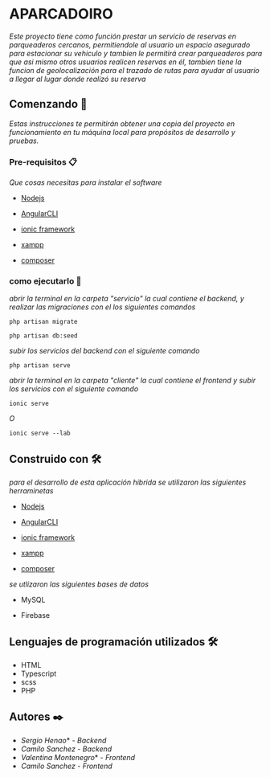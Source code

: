 # APARCADOIRO

_Este proyecto tiene como función prestar un servicio de reservas en parqueaderos cercanos, permitiendole al usuario un espacio asegurado para estacionar 
su vehiculo y tambien le permitirá crear parqueaderos para que asi mismo otros usuarios realicen reservas en él, tambien tiene la funcion de geolocalización para 
el trazado de rutas para ayudar al usuario a llegar al lugar donde realizó su reserva_

## Comenzando 🚀

_Estas instrucciones te permitirán obtener una copia del proyecto en funcionamiento en tu máquina local para propósitos de desarrollo y pruebas._



### Pre-requisitos 📋

_Que cosas necesitas para instalar el software_



* [Nodejs](https://nodejs.org/es/)

* [AngularCLI](https://cli.angular.io/)

* [ionic framework](https://ionicframework.com/)

* [xampp](https://www.apachefriends.org/es/index.html)

* [composer](https://getcomposer.org/download/)




### como ejecutarlo 🔧

_abrir la terminal en la carpeta "servicio" la cual contiene el backend, y realizar las migraciones con el los siguientes comandos_

```
php artisan migrate
```
```
php artisan db:seed
```

_subir los servicios del backend con el siguiente comando_

```
php artisan serve
```

_abrir la terminal en la carpeta "cliente" la cual contiene el frontend y subir los servicios con el siguiente comando_

```
ionic serve
```
_O_
```
ionic serve --lab
```


## Construido con 🛠️

_para el desarrollo de esta aplicación hibrida se utilizaron las siguientes herraminetas_

* [Nodejs](https://nodejs.org/es/)

* [AngularCLI](https://cli.angular.io/)

* [ionic framework](https://ionicframework.com/)

* [xampp](https://www.apachefriends.org/es/index.html)

* [composer](https://getcomposer.org/download/)

_se utlizaron las siguientes bases de datos_

* MySQL

* Firebase
## Lenguajes de programación utilizados 🛠️
* HTML
* Typescript
* scss
* PHP

## Autores ✒️

* *Sergio Henao** - *Backend* 
* *Camilo Sanchez* - *Backend* 
* *Valentina Montenegro** - *Frontend* 
* *Camilo Sanchez* - *Frontend* 
 



